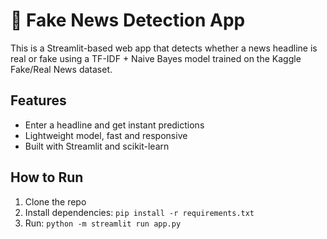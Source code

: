 # 📰 Fake News Detection App

This is a Streamlit-based web app that detects whether a news headline is real or fake using a TF-IDF + Naive Bayes model trained on the Kaggle Fake/Real News dataset.

## Features
- Enter a headline and get instant predictions
- Lightweight model, fast and responsive
- Built with Streamlit and scikit-learn

## How to Run
1. Clone the repo
2. Install dependencies: `pip install -r requirements.txt`
3. Run: `python -m streamlit run app.py`
